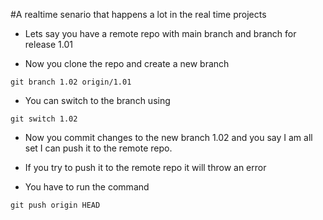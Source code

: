 #A realtime senario that happens a lot in the real time projects

* Lets say you have a remote repo with main branch and branch for release 1.01

* Now you clone the repo and create a new branch 
```
git branch 1.02 origin/1.01
```

* You can switch to the branch using 

```
git switch 1.02
```

* Now you commit changes to the new branch 1.02 and you say I am all set I can push it to the remote repo.

* If you try to push it to the remote repo it will throw an error

* You have to run the command 
```
git push origin HEAD
```
